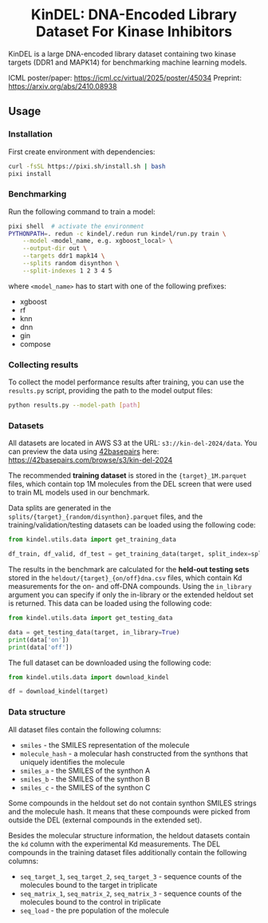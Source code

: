 <div style="text-align: center">
<h1>KinDEL: DNA-Encoded Library Dataset For Kinase Inhibitors</h1>
</div>

KinDEL is a large DNA-encoded library dataset containing two kinase
targets (DDR1 and MAPK14) for benchmarking machine learning models.

ICML poster/paper: https://icml.cc/virtual/2025/poster/45034
Preprint: https://arxiv.org/abs/2410.08938

## Usage

### Installation

First create environment with dependencies:

```bash
curl -fsSL https://pixi.sh/install.sh | bash
pixi install
```

### Benchmarking

Run the following command to train a model:

```bash
pixi shell  # activate the environment
PYTHONPATH=. redun -c kindel/.redun run kindel/run.py train \
    --model <model_name, e.g. xgboost_local> \
    --output-dir out \
    --targets ddr1 mapk14 \
    --splits random disynthon \
    --split-indexes 1 2 3 4 5
```

where `<model_name>` has to start with one of the following prefixes:
* xgboost
* rf
* knn
* dnn
* gin
* compose

### Collecting results

To collect the model performance results after training, you
can use the `results.py` script, providing the path to the
model output files:

```bash
python results.py --model-path [path]
```

### Datasets

All datasets are located in AWS S3 at the URL: `s3://kin-del-2024/data`.
You can preview the data using [42basepairs](https://42basepairs.com/) here: https://42basepairs.com/browse/s3/kin-del-2024

The recommended **training dataset** is stored in the `{target}_1M.parquet`
files, which contain top 1M molecules from the DEL screen that were used to
train ML models used in our benchmark.

Data splits are generated in the `splits/{target}_{random/disynthon}.parquet` files,
and the training/validation/testing datasets can be loaded using the
following code:

```python
from kindel.utils.data import get_training_data

df_train, df_valid, df_test = get_training_data(target, split_index=split_index)
```

The results in the benchmark are calculated for the **held-out testing sets** stored
in the `heldout/{target}_{on/off}dna.csv` files, which contain Kd measurements
for the on- and off-DNA compounds. Using the `in_library` argument you can specify
if only the in-library or the extended heldout set is returned. This data can be
loaded using the following code:

```python
from kindel.utils.data import get_testing_data

data = get_testing_data(target, in_library=True)
print(data['on'])
print(data['off'])
```

The full dataset can be downloaded using the following code:

```python
from kindel.utils.data import download_kindel

df = download_kindel(target)
```

### Data structure

All dataset files contain the following columns:
- `smiles` - the SMILES representation of the molecule
- `molecule_hash` - a molecular hash constructed from the synthons that uniquely identifies the molecule
- `smiles_a` - the SMILES of the synthon A
- `smiles_b` - the SMILES of the synthon B
- `smiles_c` - the SMILES of the synthon C

Some compounds in the heldout set do not contain synthon SMILES
strings and the molecule hash. It means that these compounds
were picked from outside the DEL (external compounds in the
extended set).

Besides the molecular structure information, the heldout datasets
contain the `kd` column with the experimental Kd measurements.
The DEL compounds in the training dataset files additionally
contain the following columns:
- `seq_target_1`, `seq_target_2`, `seq_target_3` - sequence counts of the molecules bound to the target in triplicate
- `seq_matrix_1`, `seq_matrix_2`, `seq_matrix_3` - sequence counts of the molecules bound to the control in triplicate
- `seq_load` - the pre population of the molecule
